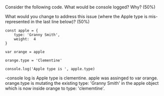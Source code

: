 Consider the following code.  What would be console logged?  Why? (50%)

What would you change to address this issue (where the Apple type is
mis-represented in the last line below)? (50%)

    const apple = {
        type: 'Granny Smith',
        weight:  4
    }

    var orange = apple

    orange.type = 'Clementine'

    console.log('Apple type is ', apple.type)


-console log is Apple type is clementine. apple was assinged to var orange.
orange.type is mutating the existing type: 'Granny Smith' in the apple object which is now inside orange to 
type: 'clememtine'.

